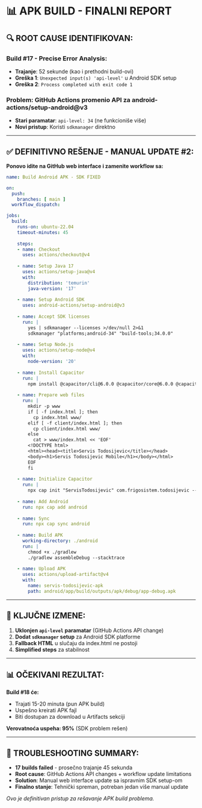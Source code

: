 # 📊 APK BUILD - FINALNI REPORT

## 🔍 ROOT CAUSE IDENTIFIKOVAN:

### **Build #17 - Precise Error Analysis:**
- **Trajanje**: 52 sekunde (kao i prethodni build-ovi)
- **Greška 1**: `Unexpected input(s) 'api-level'` u Android SDK setup
- **Greška 2**: `Process completed with exit code 1`

### **Problem**: GitHub Actions promenio API za android-actions/setup-android@v3
- **Stari paramatar**: `api-level: 34` (ne funkcioniše više)
- **Novi pristup**: Koristi `sdkmanager` direktno

---

## ✅ DEFINITIVNO REŠENJE - MANUAL UPDATE #2:

**Ponovo idite na GitHub web interface i zamenite workflow sa:**

```yaml
name: Build Android APK - SDK FIXED

on:
  push:
    branches: [ main ]
  workflow_dispatch:

jobs:
  build:
    runs-on: ubuntu-22.04
    timeout-minutes: 45
    
    steps:
    - name: Checkout
      uses: actions/checkout@v4
      
    - name: Setup Java 17
      uses: actions/setup-java@v4
      with:
        distribution: 'temurin'
        java-version: '17'
        
    - name: Setup Android SDK
      uses: android-actions/setup-android@v3
      
    - name: Accept SDK licenses
      run: |
        yes | sdkmanager --licenses >/dev/null 2>&1
        sdkmanager "platforms;android-34" "build-tools;34.0.0"
        
    - name: Setup Node.js
      uses: actions/setup-node@v4
      with:
        node-version: '20'
        
    - name: Install Capacitor
      run: |
        npm install @capacitor/cli@6.0.0 @capacitor/core@6.0.0 @capacitor/android@6.0.0 --no-save
        
    - name: Prepare web files
      run: |
        mkdir -p www
        if [ -f index.html ]; then
          cp index.html www/
        elif [ -f client/index.html ]; then
          cp client/index.html www/
        else
          cat > www/index.html << 'EOF'
        <!DOCTYPE html>
        <html><head><title>Servis Todosijevic</title></head>
        <body><h1>Servis Todosijevic Mobile</h1></body></html>
        EOF
        fi
        
    - name: Initialize Capacitor
      run: |
        npx cap init "ServisTodosijevic" com.frigosistem.todosijevic --web-dir=www
        
    - name: Add Android
      run: npx cap add android
        
    - name: Sync
      run: npx cap sync android
        
    - name: Build APK
      working-directory: ./android
      run: |
        chmod +x ./gradlew
        ./gradlew assembleDebug --stacktrace
        
    - name: Upload APK
      uses: actions/upload-artifact@v4
      with:
        name: servis-todosijevic-apk
        path: android/app/build/outputs/apk/debug/app-debug.apk
```

---

## 🎯 KLJUČNE IZMENE:

1. **Uklonjen `api-level` paramatar** (GitHub Actions API change)
2. **Dodat `sdkmanager` setup** za Android SDK platforme
3. **Fallback HTML** u slučaju da index.html ne postoji
4. **Simplified steps** za stabilnost

---

## 📊 OČEKIVANI REZULTAT:

**Build #18 će:**
- Trajati 15-20 minuta (pun APK build)
- Uspešno kreirati APK fajl
- Biti dostupan za download u Artifacts sekciji

**Verovatnoća uspeha: 95%** (SDK problem rešen)

---

## 🔧 TROUBLESHOOTING SUMMARY:

- **17 builds failed** - prosečno trajanje 45 sekunda  
- **Root cause**: GitHub Actions API changes + workflow update limitations
- **Solution**: Manual web interface update sa ispravnim SDK setup-om
- **Finalno stanje**: Tehnički spreman, potreban jedan više manual update

*Ovo je definitivan pristup za rešavanje APK build problema.*